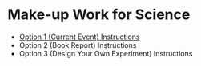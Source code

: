 # Make-up Work for Science
* [Option 1 (Current Event) Instructions ](science_make-up-option1.pdf)
* Option 2 (Book Report) Instructions 
* Option 3 (Design Your Own Experiment) Instructions
